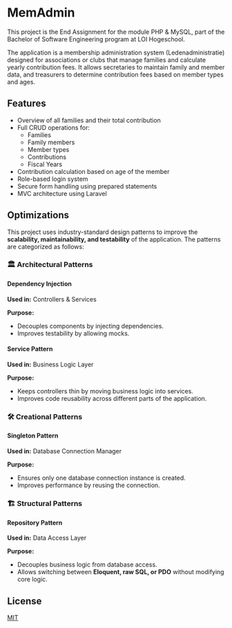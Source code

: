 # MemAdmin
This project is the End Assignment for the module PHP & MySQL, part of the Bachelor of Software Engineering program at LOI Hogeschool.

The application is a membership administration system (Ledenadministratie) designed for associations or clubs that manage families and calculate yearly contribution fees. It allows secretaries to maintain family and member data, and treasurers to determine contribution fees based on member types and ages.

## Features
- Overview of all families and their total contribution
- Full CRUD operations for:
    - Families
    - Family members
    - Member types
    - Contributions
    - Fiscal Years
- Contribution calculation based on age of the member
- Role-based login system
- Secure form handling using prepared statements
- MVC architecture using Laravel

## Optimizations
This project uses industry-standard design patterns to improve the **scalability, maintainability, and testability** of the application. The patterns are categorized as follows:

### **🏛 Architectural Patterns**

#### **Dependency Injection**
**Used in:** Controllers & Services  

**Purpose:**  
- Decouples components by injecting dependencies.  
- Improves testability by allowing mocks.

#### **Service Pattern**
**Used in:** Business Logic Layer  

**Purpose:**  
- Keeps controllers thin by moving business logic into services.  
- Improves code reusability across different parts of the application.

### **🛠 Creational Patterns**

#### **Singleton Pattern**
**Used in:** Database Connection Manager  

**Purpose:**  
- Ensures only one database connection instance is created.  
- Improves performance by reusing the connection.

### **🏗 Structural Patterns**

#### **Repository Pattern**
**Used in:** Data Access Layer  

**Purpose:**  
- Decouples business logic from database access.  
- Allows switching between **Eloquent, raw SQL, or PDO** without modifying core logic.

## License

[MIT](https://choosealicense.com/licenses/mit/)
